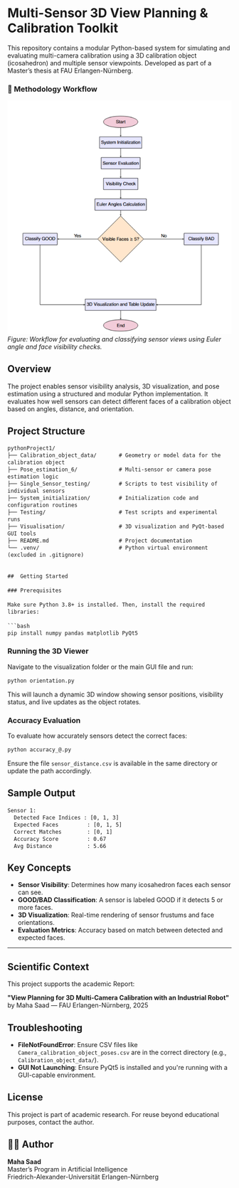 #  Multi-Sensor 3D View Planning & Calibration Toolkit

This repository contains a modular Python-based system for simulating and evaluating multi-camera calibration using a 3D calibration object (icosahedron) and multiple sensor viewpoints. Developed as part of a Master’s thesis at FAU Erlangen-Nürnberg.


### 🧭 Methodology Workflow
![Workflow](./Workflow.png)  
*Figure: Workflow for evaluating and classifying sensor views using Euler angle and face visibility checks.*


##  Overview

The project enables sensor visibility analysis, 3D visualization, and pose estimation using a structured and modular Python implementation. It evaluates how well sensors can detect different faces of a calibration object based on angles, distance, and orientation.



##  Project Structure

```
pythonProject1/
├── Calibration_object_data/       # Geometry or model data for the calibration object
├── Pose_estimation_6/             # Multi-sensor or camera pose estimation logic
├── Single_Sensor_testing/         # Scripts to test visibility of individual sensors
├── System_initialization/         # Initialization code and configuration routines
├── Testing/                       # Test scripts and experimental runs
├── Visualisation/                 # 3D visualization and PyQt-based GUI tools
├── README.md                      # Project documentation
└── .venv/                         # Python virtual environment (excluded in .gitignore)


##  Getting Started

### Prerequisites

Make sure Python 3.8+ is installed. Then, install the required libraries:

```bash
pip install numpy pandas matplotlib PyQt5
```

###  Running the 3D Viewer

Navigate to the visualization folder or the main GUI file and run:

```bash
python orientation.py
```

This will launch a dynamic 3D window showing sensor positions, visibility status, and live updates as the object rotates.

### Accuracy Evaluation

To evaluate how accurately sensors detect the correct faces:

```bash
python accuracy_@.py
```

Ensure the file `sensor_distance.csv` is available in the same directory or update the path accordingly.



## Sample Output

```
Sensor 1:
  Detected Face Indices : [0, 1, 3]
  Expected Faces         : [0, 1, 5]
  Correct Matches        : [0, 1]
  Accuracy Score         : 0.67
  Avg Distance           : 5.66
```



## Key Concepts

- **Sensor Visibility**: Determines how many icosahedron faces each sensor can see.
- **GOOD/BAD Classification**: A sensor is labeled GOOD if it detects 5 or more faces.
- **3D Visualization**: Real-time rendering of sensor frustums and face orientations.
- **Evaluation Metrics**: Accuracy based on match between detected and expected faces.

---

## Scientific Context

This project supports the academic Report:

**"View Planning for 3D Multi-Camera Calibration with an Industrial Robot"**  
by Maha Saad — FAU Erlangen-Nürnberg, 2025





## Troubleshooting

- **FileNotFoundError**: Ensure CSV files like `Camera_calibration_object_poses.csv` are in the correct directory (e.g., `Calibration_object_data/`).
- **GUI Not Launching**: Ensure PyQt5 is installed and you're running with a GUI-capable environment.



## License

This project is part of academic research. For reuse beyond educational purposes, contact the author.



## 🙋‍♀️ Author

**Maha Saad**  
Master’s Program in Artificial Intelligence  
Friedrich-Alexander-Universität Erlangen-Nürnberg
